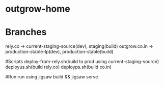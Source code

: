 # outgrow-home

# Branches

rely.co -> current-staging-source(dev), staging(build)
outgrow.co.in -> production-stable-lp(dev), production-stable(build)


#Scripts
deploy-from-rely.sh(build to prod using current-staging-source)
deployus.sh(build rely.co)
deployps.sh(build co.in)

#Run
run using jigsaw build && jigsaw serve
